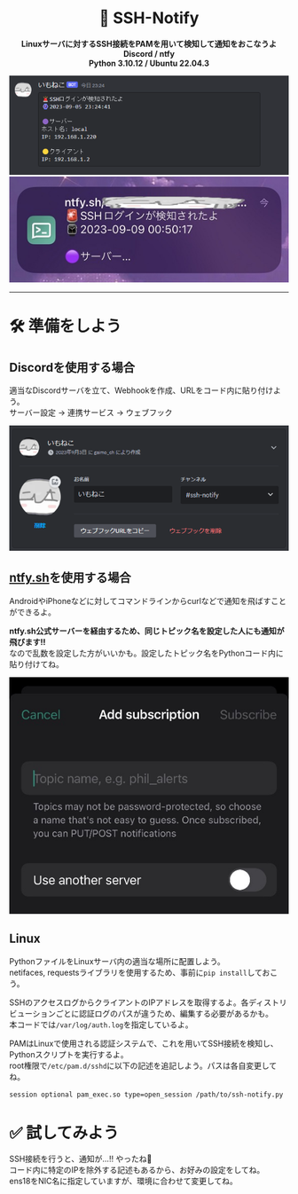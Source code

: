 <h1 align="center">
  🚨 SSH-Notify
</h1>

<p align="center">
  <b>
    Linuxサーバに対するSSH接続をPAMを用いて検知して通知をおこなうよ
  <br>
  Discord / ntfy
  <br>
  Python 3.10.12 / Ubuntu 22.04.3
  </b>
</p>

<p align="center">
  <img src="img/1.png">
  <img src="img/2.png">
</p>

---

# 🛠 準備をしよう

## Discordを使用する場合

適当なDiscordサーバを立て、Webhookを作成、URLをコード内に貼り付けよう。<br>
サーバー設定 → 連携サービス → ウェブフック

![3](img/3.png)

## [ntfy.sh](https://ntfy.sh)を使用する場合

AndroidやiPhoneなどに対してコマンドラインからcurlなどで通知を飛ばすことができるよ。<br>

**ntfy.sh公式サーバーを経由するため、同じトピック名を設定した人にも通知が飛びます‼️**<br>
なので乱数を設定した方がいいかも。設定したトピック名をPythonコード内に貼り付けてね。

![4](img/4.png)

## Linux

PythonファイルをLinuxサーバ内の適当な場所に配置しよう。<br>
netifaces, requestsライブラリを使用するため、事前に`pip install`しておこう。

SSHのアクセスログからクライアントのIPアドレスを取得するよ。各ディストリビューションごとに認証ログのパスが違うため、編集する必要があるかも。<br>
本コードでは`/var/log/auth.log`を指定しているよ。

PAMはLinuxで使用される認証システムで、これを用いてSSH接続を検知し、Pythonスクリプトを実行するよ。<br>
root権限で`/etc/pam.d/sshd`に以下の記述を追記しよう。パスは各自変更してね。

```sh
session optional pam_exec.so type=open_session /path/to/ssh-notify.py
```

# ✅ 試してみよう

SSH接続を行うと、通知が...‼️ やったね🎉<br>
コード内に特定のIPを除外する記述もあるから、お好みの設定をしてね。<br>
ens18をNIC名に指定していますが、環境に合わせて変更してね。